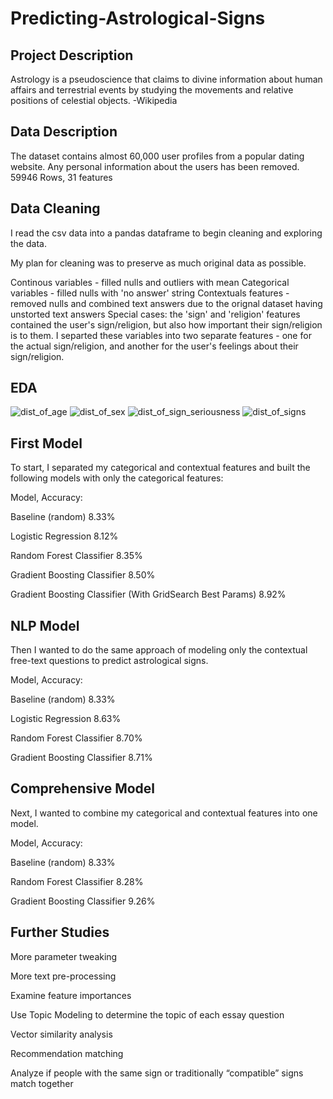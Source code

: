 # Predicting-Astrological-Signs

## Project Description
Astrology is a pseudoscience that claims to divine information about human affairs and terrestrial events by studying the movements and relative positions of celestial objects. -Wikipedia

## Data Description
The dataset contains almost 60,000 user profiles from a popular dating website. Any personal information about the users has been removed.
59946 Rows, 31 features

## Data Cleaning
I read the csv data into a pandas dataframe to begin cleaning and exploring the data.

My plan for cleaning was to preserve as much original data as possible.

Continous variables - filled nulls and outliers with mean
Categorical variables - filled nulls with 'no answer' string
Contextuals features - removed nulls and combined text answers due to the orignal dataset having unstorted text answers
Special cases: the 'sign' and 'religion' features contained the user's sign/religion, but also how important their sign/religion is to them. I separted these variables into two separate features - one for the actual sign/religion, and another for the user's feelings about their sign/religion.
 
## EDA

![dist_of_age](https://user-images.githubusercontent.com/83669741/126005860-e404a94c-edca-436b-96eb-669d00c6993e.png)
![dist_of_sex](https://user-images.githubusercontent.com/83669741/126005862-615d1f89-9ec7-4f7b-a4a6-2db65e46379a.png)
![dist_of_sign_seriousness](https://user-images.githubusercontent.com/83669741/126005864-781457af-a07d-4a66-bd3d-f0c90ba22ec7.png)
![dist_of_signs](https://user-images.githubusercontent.com/83669741/126005866-4f49c019-7fdb-4c9c-a636-8ef98d834600.png)

 ## First Model
To start, I separated my categorical and contextual features and built the following models with only the categorical features:

Model, Accuracy:

Baseline (random) 8.33%

Logistic Regression 8.12%

Random Forest Classifier 8.35%

Gradient Boosting Classifier 8.50%

Gradient Boosting Classifier (With GridSearch Best Params) 8.92%


## NLP Model
Then I wanted to do the same approach of modeling only the contextual free-text questions to predict astrological signs.

Model, Accuracy:

Baseline (random) 8.33% 

Logistic Regression 8.63%

Random Forest Classifier 8.70%

Gradient Boosting Classifier 8.71%


## Comprehensive Model
Next, I wanted to combine my categorical and contextual features into one model.

Model, Accuracy:

Baseline (random) 8.33%

Random Forest Classifier 8.28%

Gradient Boosting Classifier 9.26%

## Further Studies
More parameter tweaking

More text pre-processing

Examine feature importances 

Use Topic Modeling to determine the topic of each essay question

Vector similarity analysis

Recommendation matching 

Analyze if people with the same sign or traditionally “compatible” signs match together


